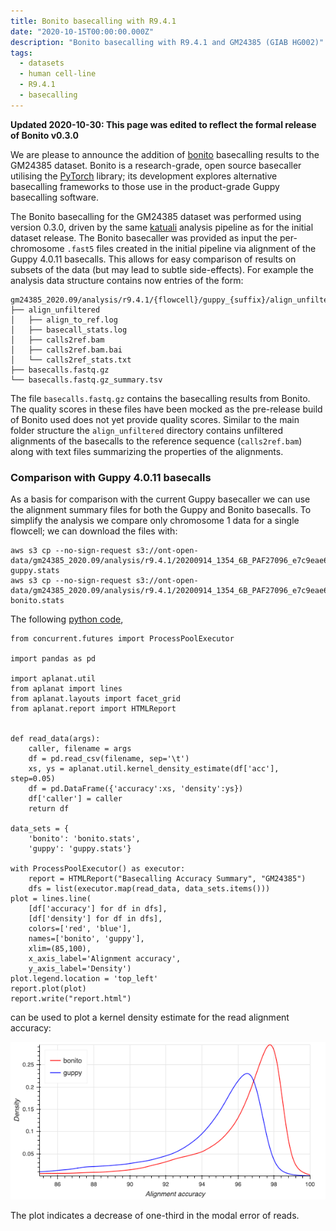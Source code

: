 ```yaml
---
title: Bonito basecalling with R9.4.1
date: "2020-10-15T00:00:00.000Z"
description: "Bonito basecalling with R9.4.1 and GM24385 (GIAB HG002)"
tags:
  - datasets
  - human cell-line
  - R9.4.1
  - basecalling
---
```


**Updated 2020-10-30: This page was edited to reflect the formal release of Bonito v0.3.0**

We are please to announce the addition of
[bonito](https://github.com/nanoporetech/bonito) basecalling results to the
GM24385 dataset. Bonito is a research-grade, open source basecaller utilising
the [PyTorch](https://pytorch.org/) library; its development explores
alternative basecalling frameworks to those use in the product-grade Guppy
basecalling software.

The Bonito basecalling for the GM24385 dataset was performed using version
0.3.0, driven by the same [katuali](/katuali_human_pipeline/) analysis pipeline
as for the initial dataset release.  The Bonito basecaller was provided as
input the per-chromosome `.fast5` files created in the initial pipeline via
alignment of the Guppy 4.0.11 basecalls. This allows for easy comparison of
results on subsets of the data (but may lead to subtle side-effects). For
example the analysis data structure contains now entries of the form:

    gm24385_2020.09/analysis/r9.4.1/{flowcell}/guppy_{suffix}/align_unfiltered/{chromosome}/bonito_v0.3.0/
    ├── align_unfiltered
    │   ├── align_to_ref.log
    │   ├── basecall_stats.log
    │   ├── calls2ref.bam
    │   ├── calls2ref.bam.bai
    │   └── calls2ref_stats.txt
    ├── basecalls.fastq.gz
    └── basecalls.fastq.gz_summary.tsv

The file `basecalls.fastq.gz` contains the basecalling results from Bonito. The
quality scores in these files have been mocked as the pre-release build of Bonito used
does not yet provide quality scores. Similar to the main folder structure the
`align_unfiltered` directory contains unfiltered alignments of the basecalls to
the reference sequence (`calls2ref.bam`) along with text files summarizing the
properties of the alignments.

### Comparison with Guppy 4.0.11 basecalls

As a basis for comparison with the current Guppy basecaller we can use the alignment summary
files for both the Guppy and Bonito basecalls. To simplify the analysis we compare only chromosome 1
data for a single flowcell; we can download the files with:

    aws s3 cp --no-sign-request s3://ont-open-data/gm24385_2020.09/analysis/r9.4.1/20200914_1354_6B_PAF27096_e7c9eae6/guppy_v4.0.11_r9.4.1_hac_prom/align_unfiltered/chr1/calls2ref_stats.txt guppy.stats
    aws s3 cp --no-sign-request s3://ont-open-data/gm24385_2020.09/analysis/r9.4.1/20200914_1354_6B_PAF27096_e7c9eae6/guppy_v4.0.11_r9.4.1_hac_prom/align_unfiltered/chr1/bonito_v0.3.0/align_unfiltered/calls2ref_stats.txt bonito.stats

The following [python code](./plot.py),

    from concurrent.futures import ProcessPoolExecutor
    
    import pandas as pd
    
    import aplanat.util
    from aplanat import lines
    from aplanat.layouts import facet_grid
    from aplanat.report import HTMLReport
    
    
    def read_data(args):
        caller, filename = args
        df = pd.read_csv(filename, sep='\t')
        xs, ys = aplanat.util.kernel_density_estimate(df['acc'], step=0.05)
        df = pd.DataFrame({'accuracy':xs, 'density':ys})
        df['caller'] = caller
        return df
    
    data_sets = {
        'bonito': 'bonito.stats',
        'guppy': 'guppy.stats'}
    
    with ProcessPoolExecutor() as executor:
        report = HTMLReport("Basecalling Accuracy Summary", "GM24385")
        dfs = list(executor.map(read_data, data_sets.items()))
    plot = lines.line(
        [df['accuracy'] for df in dfs],
        [df['density'] for df in dfs],
        colors=['red', 'blue'],
        names=['bonito', 'guppy'],
        xlim=(85,100),
        x_axis_label='Alignment accuracy',
        y_axis_label='Density')
    plot.legend.location = 'top_left'
    report.plot(plot)
    report.write("report.html")

can be used to plot a kernel density estimate for the read alignment accuracy:

![accuracy comparison](./accuracy.png "Basecalls: Bonito CTC-CRF vs. Guppy 4.0.11")

The plot indicates a decrease of one-third in the modal error of reads.

